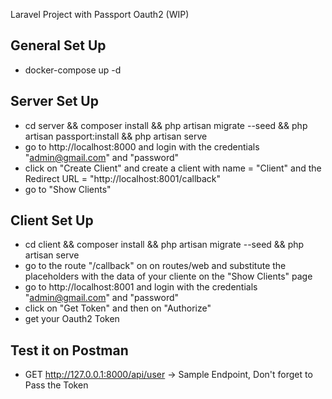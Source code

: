 Laravel Project with Passport Oauth2 (WIP)

## General Set Up

- docker-compose up -d

## Server Set Up

- cd server && composer install && php artisan migrate --seed && php artisan passport:install && php artisan serve
- go to http://localhost:8000 and login with the credentials "admin@gmail.com" and "password"
- click on "Create Client" and create a client with name = "Client" and the Redirect URL = "http://localhost:8001/callback"
- go to "Show Clients"

## Client Set Up

- cd client && composer install && php artisan migrate --seed && php artisan serve
- go to the route "/callback" on on routes/web and substitute the placeholders with the data of your cliente on the "Show Clients" page
- go to http://localhost:8001 and login with the credentials "admin@gmail.com" and "password"
- click on "Get Token" and then on "Authorize"
- get your Oauth2 Token

## Test it on Postman

- GET http://127.0.0.1:8000/api/user -> Sample Endpoint, Don't forget to Pass the Token
